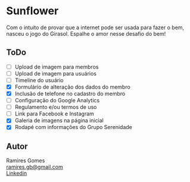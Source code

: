 # Sunflower

Com o intuito de provar que a internet pode ser usada para fazer o bem, nasceu o jogo do Girasol. 
Espalhe o amor nesse desafio do bem!

## ToDo

- [ ] Upload de imagem para membros
- [ ] Upload de imagem para usuários
- [ ] Timeline do usuário
- [x] Formulário de alteração dos dados do membro
- [x] Inclusão de telefone no cadastro do membro
- [ ] Configuração do Google Analytics
- [ ] Regulamento e/ou termos de uso
- [ ] Link para Facebook e Instagram
- [x] Galeria de imagens na página inicial
- [x] Rodapé com informações do Grupo Serenidade
## Autor

Ramires Gomes  
[ramires.gb@gmail.com](mailto::ramires.gb@gmail.com)  
[Linkedin](https://www.linkedin.com/in/ramiresgomes/)
